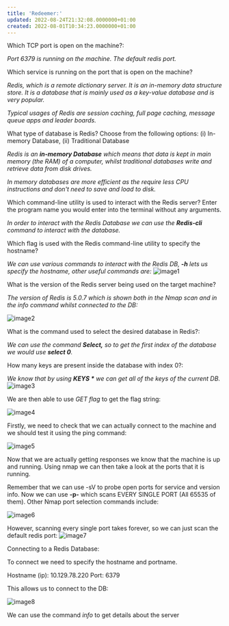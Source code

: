 ```yaml
---
title: 'Redeemer:'
updated: 2022-08-24T21:32:08.0000000+01:00
created: 2022-08-01T10:34:23.0000000+01:00
---
```


Which TCP port is open on the machine?:

*Port 6379 is running on the machine. The default redis port.*

Which service is running on the port that is open on the machine?

*Redis, which is a remote dictionary server. It is an in-memory data structure store. It is a database that is mainly used as a key-value database and is very popular.*

*Typical usages of Redis are session caching, full page caching, message queue apps and leader boards.*

What type of database is Redis? Choose from the following options: (i) In-memory Database, (ii) Traditional Database

*Redis is an **in-memory Database** which means that data is kept in main memory (the RAM) of a computer, whilst traditional databases write and retrieve data from disk drives.*

*In memory databases are more efficient as the require less CPU instructions and don't need to save and load to disk.*

Which command-line utility is used to interact with the Redis server? Enter the program name you would enter into the terminal without any arguments.

*In order to interact with the Redis Database we can use the **Redis-cli** command to interact with the database.*

Which flag is used with the Redis command-line utility to specify the hostname?

*We can use various commands to interact with the Redis DB, **-h** lets us specify the hostname, other useful commands are:*
![image1](../../../../../_resources/image1-55.png)

What is the version of the Redis server being used on the target machine?

*The version of Redis is 5.0.7 which is shown both in the Nmap scan and in the info command whilst connected to the DB:*

![image2](../../../../../_resources/image2-41.png)

What is the command used to select the desired database in Redis?:

*We can use the command **Select,** so to get the first index of the database we would use **select 0**.*

How many keys are present inside the database with index 0?:

*We know that by using **KEYS \*** we can get all of the keys of the current DB.*
![image3](../../../../../_resources/image3-34.png)

We are then able to use *GET flag* to get the flag string:

![image4](../../../../../_resources/image4-26.png)

Firstly, we need to check that we can actually connect to the machine and we should test it using the ping command:

![image5](../../../../../_resources/image5-17.png)

Now that we are actually getting responses we know that the machine is up and running. Using nmap we can then take a look at the ports that it is running.

Remember that we can use -sV to probe open ports for service and version info. Now we can use **-p-** which scans EVERY SINGLE PORT (All 65535 of them). Other Nmap port selection commands include:

![image6](../../../../../_resources/image6-10.png)

However, scanning every single port takes forever, so we can just scan the default redis port:
![image7](../../../../../_resources/image7-7.png)

Connecting to a Redis Database:

To connect we need to specify the hostname and portname.

Hostname (ip): 10.129.78.220
Port: 6379

This allows us to connect to the DB:

![image8](../../../../../_resources/image8-5.png)

We can use the command *info* to get details about the server
